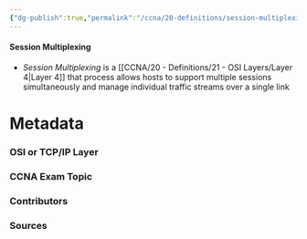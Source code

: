 ```yaml
---
{"dg-publish":true,"permalink":"/ccna/20-definitions/session-multiplexing/","tags":["defs_ccna"]}
---
```


#### Session Multiplexing
- *Session Multiplexing* is a [[CCNA/20 - Definitions/21 - OSI Layers/Layer 4\|Layer 4]] that process allows hosts to support multiple sessions simultaneously and manage individual traffic streams over a single link

# Metadata
### OSI or TCP/IP Layer

### CCNA Exam Topic

### Contributors

### Sources
